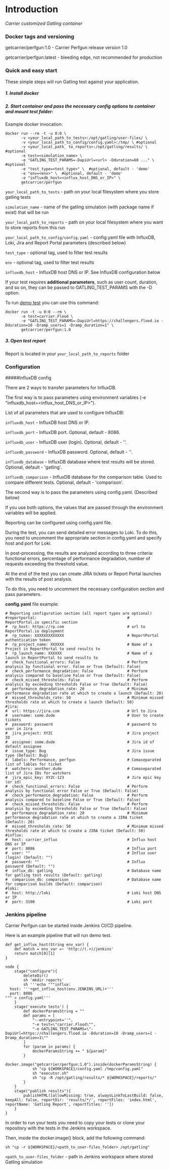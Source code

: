 # Introduction
*Carrier customized Gatling container*

### Docker tags and versioning

getcarrier/perfgun:1.0 - Carrier Perfgun release version 1.0
    
getcarrier/perfgun:latest - bleeding edge, not recommended for production

### Quick and easy start
These simple steps will run Gatling test against your application.

##### 1. Install docker

##### 2. Start container and pass the necessary config options to container and mount test folder:

Example docker invocation:

``` 
docker run --rm -t -u 0:0 \
       -v <your_local_path_to_tests>:/opt/gatling/user-files/ \ 
       -v <your_local_path_to_config/config.yaml>:/tmp/ \ #optional
       -v <your_local_path_ to_reports>:/opt/gatling/results/ \   #optional
       -e test=<simulation_name> \
       -e "GATLING_TEST_PARAMS=-DapiUrl=<url> -Dduration=60 ..." \  #optional
       -e "test_type=<test_type>" \  #optional, default - 'demo'
       -e "env=<env>" \  #optional, default - 'demo'
       -e "influxdb_host=<influx_host_DNS_or_IP>" \ 
       getcarrier/perfgun
```

`your_local_path_to_tests` - path on your local filesystem where you store gatling tests

`simulation_name` - name of the gatling simulation (with package name if exist) that will be run

`your_local_path_to_reports` - path on your local filesystem where you want to store reports from this run

`your_local_path_to_config/config.yaml` - config.yaml file with InfluxDB, Loki, Jira and Report Portal parameters (described below)

`test_type` - optional tag, used to filter test results

`env` - optional tag, used to filter test results

`influxdb_host` - InfluxDB host DNS or IP. See InfluxDB configuration below

If your test requires **additional parameters**, such as user count, duration, and so on, they can be passed to GATLING_TEST_PARAMS with the -D option.

To run [demo test](https://github.com/carrier-io/perfgun/blob/master/tests/user-files/simulations/carrier/flood_io.scala) you can use this command:

```
docker run -t -u 0:0 --rm \
       -e test=carrier.Flood \
       -e "GATLING_TEST_PARAMS=-DapiUrl=https://challengers.flood.io -Dduration=10 -Dramp_users=1 -Dramp_duration=1" \
       getcarrier/perfgun:1.0
```

##### 3. Open test report
Report is located in your `your_local_path_to_reports` folder

### Configuration

#####InfluxDB config

There are 2 ways to transfer parameters for InfluxDB.

The first way is to pass parameters using environment variables (-e "influxdb_host=<influx_host_DNS_or_IP>").

List of all parameters that are used to configure InfluxDB:

`influxdb_host` - InfluxDB host DNS or IP.

`influxdb_port` - InfluxDB port. Optional, default - 8086.

`influxdb_user` - InfluxDB user (login). Optional, default - ''.

`influxdb_password` - InfluxDB password. Optional, default - ''.

`influxdb_database` - InfluxDB database where test results will be stored. Optional, default - 'gatling'.

`influxdb_comparison` - InfluxDB database for the comparison table. Used to compare different tests. Optional, default - 'comparison'.


The second way is to pass the parameters using config.yaml. (Described below)

If you use both options, the values that are passed through the environment variables will be applied.

 

Reporting can be configured using config.yaml file.

During the test, you can send detailed error messages to Loki.
To do this, you need to uncomment the appropriate section in config.yaml and specify host and port for Loki.

In post-processing, the results are analyzed according to three criteria: functional errors, 
percentage of performance degradation, number of requests exceeding the threshold value.

At the end of the test you can create JIRA tickets or Report Portal launches with the results of post analysis.  

To do this, you need to uncomment the necessary configuration section and pass parameters.

**config.yaml** file example:
```
# Reporting configuration section (all report types are optional)
#reportportal:                                        # ReportPortal.io specific section
#  rp_host: https://rp.com                            # url to ReportPortal.io deployment
#  rp_token: XXXXXXXXXXXXX                            # ReportPortal authentication token
#  rp_project_name: XXXXXX                            # Name of a Project in ReportPortal to send results to
#  rp_launch_name: XXXXXX                             # Name of a launch in ReportPortal to send results to
#  check_functional_errors: False                     # Perform analysis by functional error. False or True (Default: False)
#  check_performance_degradation: False               # Perform analysis compared to baseline False or True (Default: False)
#  check_missed_thresholds: False                     # Perform analysis by exceeding thresholds False or True (Default: False)
#  performance_degradation_rate: 20                   # Minimum performance degradation rate at which to create a launch (Default: 20)
#  missed_thresholds_rate: 50                         # Minimum missed thresholds rate at which to create a launch (Default: 50)
#jira:
#  url: https://jira.com                              # Url to Jira
#  username: some.dude                                # User to create tickets
#  password: password                                 # password to user in Jira
#  jira_project: XYZC                                 # Jira project ID
#  assignee: some.dude                                # Jira id of default assignee
#  issue_type: Bug                                    # Jira issue type (Default: Bug)
#  labels: Performance, perfgun                       # Comaseparated list of lables for ticket
#  watchers: another.dude                             # Comaseparated list of Jira IDs for watchers
#  jira_epic_key: XYZC-123                            # Jira epic key (or id)
#  check_functional_errors: False                     # Perform analysis by functional error False or True (Default: False)
#  check_performance_degradation: False               # Perform analysis compared to baseline False or True (Default: False)
#  check_missed_thresholds: False                     # Perform analysis by exceeding thresholds False or True (Default: False)
#  performance_degradation_rate: 20                   # Minimum performance degradation rate at which to create a JIRA ticket (Default: 20)
#  missed_thresholds_rate: 50                         # Minimum missed thresholds rate at which to create a JIRA ticket (Default: 50)
#influx:
#  host: carrier_influx                               # Influx host DNS or IP
#  port: 8086                                         # Influx port
#  user: ""                                           # Influx user (login) (Default: "")
#  password: ""                                       # Influx password (Default: "")
#  influx_db: gatling                                 # Database name for gatling test results (Default: gatling)
#  comparison_db: comparison                          # Database name for comparison builds (Default: comparison)
#loki:
#  host: http://loki                                  # Loki host DNS or IP
#  port: 3100                                         # Loki port

```

### Jenkins pipeline

Carrier Perfgun can be started inside Jenkins CI/CD pipeline.

Here is an example pipeline that will run demo test.

```
def get_influx_host(String env_var) {
    def match = env_var =~ 'http://(.+)/jenkins'
    return match[0][1]
}

node {
    stage("configure"){
        deleteDir()
        sh 'mkdir reports'
        sh '''echo """influx:
  host: '''+get_influx_host(env.JENKINS_URL)+'''
  port: 8086
""" > config.yaml'''
    }
    stage('execute tests') {
        def dockerParamsString = ""
        def params = [
            "--entrypoint=''",
            "-e test=\"carrier.Flood\"",
            "-e GATLING_TEST_PARAMS=\"-DapiUrl=https://challengers.flood.io -Dduration=10 -Dramp_users=1 -Dramp_duration=1\""
        ]
        for (param in params) {
            dockerParamsString += " ${param}"
        }
        docker.image("getcarrier/perfgun:1.0").inside(dockerParamsString) {
            sh "cp ${WORKSPACE}/config.yaml /tmp/config.yaml"
            sh "executor.sh"
            sh "cp -R /opt/gatling/results/* ${WORKSPACE}/reports/"
        }
    }
    stage("publish results"){
        publishHTML([allowMissing: true, alwaysLinkToLastBuild: false, keepAll: false, reportDir: 'results/*/', reportFiles: 'index.html', reportName: 'Gatling Report', reportTitles: ''])
    }
}
```

In order to run your tests you need to copy your tests or clone your repository with the tests in the Jenkins workspace.

Then, inside the docker.image() block, add the following command:

```
sh "cp -r ${WORKSPACE}/<path_to_user-files_folder> /opt/gatling"
```

`<path_to_user-files_folder` - path in Jenkins workspace where stored Gatling simulation